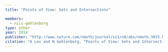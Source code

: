 ```yaml
---
title: "Points of View: Sets and Intersections"

members:
  - nils-gehlenborg
type: other
year: 2014
publisher: "http://www.nature.com/nmeth/journal/v11/n8/abs/nmeth.3033.html"
citation: "A Lex and N Gehlenborg, “Points of View: Sets and Intersections“, *Nature Methods* **11**(8):779 (2014)."
---
```


